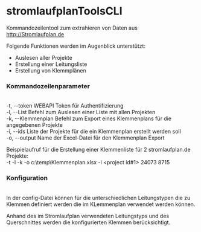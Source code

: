 # stromlaufplanToolsCLI
Kommandozeilentool zum extrahieren von Daten aus <http://Stromlaufplan.de>

Folgende Funktionen werden im Augenblick unterstützt:
- Auslesen aller Projekte
- Erstellung einer Leitungsliste
- Erstellung von Klemmplänen


<h3>Kommandozeilenparameter</h3><br>
-t, --token         WEBAPI Token für Authentifizierung<br>
-l, --List          Befehl zum Auslesen einer Liste mit allen Projekten<br>
-k, --Klemmenplan   Befehl zum Export eines Klemmenplans für die angegebenen Projekte<br>
-i, --ids           Liste der Projekte für die ein Klemmenplan erstellt werden soll<br>
-o, --output        Name der Excel-Datei für den Klemmenplan Export<br>

Beispielaufruf für die Erstellung einer Klemmenliste für 2 stromlaufplan.de Projekte:<br>
-t <token> -l -k -o c:\temp\Klemmenplan.xlsx -i <project id#1> 24073 8715

<h3>Konfiguration</h3><br>
In der config-Datei können für die unterschiedlichen Leitungstypen die zu Klemmen definiert werden die im KLemmenplan verwendet werden können.

Anhand des im Stromlaufplan verwendeten Leitungstyps und des Querschnittes werden die konfigurierten Klemmen berücksichtigt.
